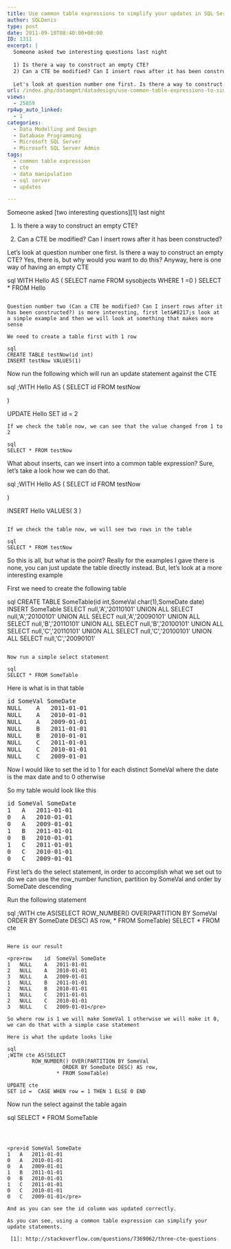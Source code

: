 ```yaml
---
title: Use common table expressions to simplify your updates in SQL Server
author: SQLDenis
type: post
date: 2011-09-10T08:40:00+00:00
ID: 1311
excerpt: |
  Someone asked two interesting questions last night
  
  1) Is there a way to construct an empty CTE?
  2) Can a CTE be modified? Can I insert rows after it has been constructed?
  
  Let's look at question number one first. Is there a way to construct an emp&hellip;
url: /index.php/datamgmt/datadesign/use-common-table-expressions-to-simplify-your-updates-in-sql-server/
views:
  - 25859
rp4wp_auto_linked:
  - 1
categories:
  - Data Modelling and Design
  - Database Programming
  - Microsoft SQL Server
  - Microsoft SQL Server Admin
tags:
  - common table expression
  - cte
  - data manipulation
  - sql server
  - updates

---
```

Someone asked [two interesting questions][1] last night

1) Is there a way to construct an empty CTE?
  
2) Can a CTE be modified? Can I insert rows after it has been constructed?

Let&#8217;s look at question number one first. Is there a way to construct an empty CTE? Yes, there is, but why would you want to do this? Anyway, here is one way of having an empty CTE

sql
WITH Hello 
AS (
SELECT  name
FROM sysobjects WHERE 1 =0
)
SELECT * FROM Hello
```

Question number two (Can a CTE be modified? Can I insert rows after it has been constructed?) is more interesting, first let&#8217;s look at a simple example and then we will look at something that makes more sense

We need to create a table first with 1 row

sql
CREATE TABLE testNow(id int)
INSERT testNow VALUES(1)
```

Now run the following which will run an update statement against the CTE

sql
;WITH Hello 
AS (
SELECT id FROM testNow

)

UPDATE Hello SET id = 2
```
If we check the table now, we can see that the value changed from 1 to 2

sql
SELECT * FROM testNow
```

What about inserts, can we insert into a common table expression? Sure, let&#8217;s take a look how we can do that.

sql
;WITH Hello 
AS (
SELECT id FROM testNow

)

INSERT Hello VALUES( 3 )
```

If we check the table now, we will see two rows in the table

sql
SELECT * FROM testNow
```

So this is all, but what is the point? Really for the examples I gave there is none, you can just update the table directly instead. But, let&#8217;s look at a more interesting example

First we need to create the following table

sql
CREATE TABLE SomeTable(id int,SomeVal char(1),SomeDate date)
INSERT SomeTable 
SELECT null,'A','20110101'
UNION ALL
SELECT null,'A','20100101'
UNION ALL
SELECT null,'A','20090101'
UNION ALL
SELECT null,'B','20110101'
UNION ALL
SELECT null,'B','20100101'
UNION ALL
SELECT null,'C','20110101'
UNION ALL
SELECT null,'C','20100101'
UNION ALL
SELECT null,'C','20090101'
```

Now run a simple select statement

sql
SELECT * FROM SomeTable
```

Here is what is in that table

<pre>id	SomeVal	SomeDate
NULL	A	2011-01-01
NULL	A	2010-01-01
NULL	A	2009-01-01
NULL	B	2011-01-01
NULL	B	2010-01-01
NULL	C	2011-01-01
NULL	C	2010-01-01
NULL	C	2009-01-01</pre>

Now I would like to set the id to 1 for each distinct SomeVal where the date is the max date and to 0 otherwise
  
So my table would look like this

<pre>id	SomeVal	SomeDate
1	A	2011-01-01
0	A	2010-01-01
0	A	2009-01-01
1	B	2011-01-01
0	B	2010-01-01
1	C	2011-01-01
0	C	2010-01-01
0	C	2009-01-01</pre>

First let&#8217;s do the select statement, in order to accomplish what we set out to do we can use the row_number function, partition by SomeVal and order by SomeDate descending

Run the following statement

sql
;WITH cte AS(SELECT 
		ROW_NUMBER() OVER(PARTITION BY SomeVal 
				  ORDER BY SomeDate DESC) AS row,
				* FROM SomeTable)
SELECT * FROM cte
```

Here is our result

<pre>row	id	SomeVal	SomeDate
1	NULL	A	2011-01-01
2	NULL	A	2010-01-01
3	NULL	A	2009-01-01
1	NULL	B	2011-01-01
2	NULL	B	2010-01-01
1	NULL	C	2011-01-01
2	NULL	C	2010-01-01
3	NULL	C	2009-01-01</pre>

So where row is 1 we will make SomeVal 1 otherwise we will make it 0, we can do that with a simple case statement

Here is what the update looks like

sql
;WITH cte AS(SELECT 
		ROW_NUMBER() OVER(PARTITION BY SomeVal 
				  ORDER BY SomeDate DESC) AS row,
				* FROM SomeTable)

UPDATE cte
SET id =  CASE WHEN row = 1 THEN 1 ELSE 0 END
```

Now run the select against the table again

sql
SELECT * FROM SomeTable
```



<pre>id	SomeVal	SomeDate
1	A	2011-01-01
0	A	2010-01-01
0	A	2009-01-01
1	B	2011-01-01
0	B	2010-01-01
1	C	2011-01-01
0	C	2010-01-01
0	C	2009-01-01</pre>

And as you can see the id column was updated correctly.

As you can see, using a common table expression can simplify your update statements.

 [1]: http://stackoverflow.com/questions/7369062/three-cte-questions